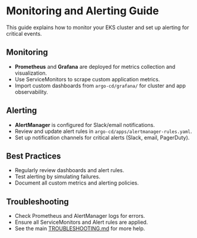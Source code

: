 # Monitoring and Alerting Guide

This guide explains how to monitor your EKS cluster and set up alerting for critical events.

## Monitoring
- **Prometheus** and **Grafana** are deployed for metrics collection and visualization.
- Use ServiceMonitors to scrape custom application metrics.
- Import custom dashboards from `argo-cd/grafana/` for cluster and app observability.

## Alerting
- **AlertManager** is configured for Slack/email notifications.
- Review and update alert rules in `argo-cd/apps/alertmanager-rules.yaml`.
- Set up notification channels for critical alerts (Slack, email, PagerDuty).

## Best Practices
- Regularly review dashboards and alert rules.
- Test alerting by simulating failures.
- Document all custom metrics and alerting policies.

## Troubleshooting
- Check Prometheus and AlertManager logs for errors.
- Ensure all ServiceMonitors and Alert rules are applied.
- See the main [TROUBLESHOOTING.md](../TROUBLESHOOTING.md) for more help.
